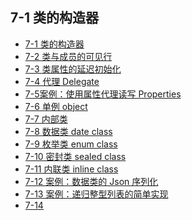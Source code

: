 ## 7-1 类的构造器

- [7-1 类的构造器](./chapter_7-1.md)
- [7-2 类与成员的可见行](./chapter_7-2.md)
- [7-3 类属性的延迟初始化](./chapter_7-3.md)
- [7-4 代理 Delegate](./chapter_7-4.md)
- [7-5案例：使用属性代理读写 Properties]()
- [7-6 单例 object]()
- [7-7 内部类]()
- [7-8 数据类 date class]()
- [7-9 枚举类 enum class]()
- [7-10 密封类 sealed class]()
- [7-11 内联类 inline class]()
- [7-12 案例：数据类的 Json 序列化]()
- [7-13 案例：递归整型列表的简单实现]()
- [7-14]()


